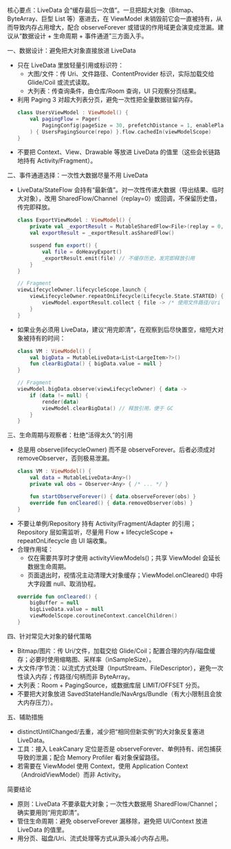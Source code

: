 核心要点：LiveData 会“缓存最后一次值”。一旦把超大对象（Bitmap、ByteArray、巨型 List 等）塞进去，在 ViewModel 未销毁前它会一直被持有，从而导致内存占用增大，配合 observeForever 或错误的作用域更会演变成泄漏。建议从“数据设计 + 生命周期 + 事件通道”三方面入手。

一、数据设计：避免把大对象直接放进 LiveData
- 只在 LiveData 里放轻量引用或标识符：
  - 大图/文件：传 Uri、文件路径、ContentProvider 标识，实际加载交给 Glide/Coil 或流式读取。
  - 大列表：传查询条件，由仓库/Room 查询，UI 只观察分页结果。
- 利用 Paging 3 对超大列表分页，避免一次性把全量数据驻留内存。
  ```kotlin
  class UsersViewModel : ViewModel() {
      val pagingFlow = Pager(
          PagingConfig(pageSize = 30, prefetchDistance = 1, enablePlaceholders = false)
      ) { UsersPagingSource(repo) }.flow.cachedIn(viewModelScope)
  }
  ```
- 不要把 Context、View、Drawable 等放进 LiveData 的值里（这些会长链路地持有 Activity/Fragment）。

二、事件通道选择：一次性大数据尽量不用 LiveData
- LiveData/StateFlow 会持有“最新值”。对一次性传递大数据（导出结果、临时大对象），改用 SharedFlow/Channel（replay=0）或回调，不保留历史值，传完即释放。
  ```kotlin
  class ExportViewModel : ViewModel() {
      private val _exportResult = MutableSharedFlow<File>(replay = 0, extraBufferCapacity = 1)
      val exportResult = _exportResult.asSharedFlow()

      suspend fun export() {
          val file = doHeavyExport()
          _exportResult.emit(file) // 不缓存历史，发完即释放引用
      }
  }

  // Fragment
  viewLifecycleOwner.lifecycleScope.launch {
      viewLifecycleOwner.repeatOnLifecycle(Lifecycle.State.STARTED) {
          viewModel.exportResult.collect { file -> /* 使用文件路径/Uri */ }
      }
  }
  ```
- 如果业务必须用 LiveData，建议“用完即清”，在观察到后尽快置空，缩短大对象被持有的时间：
  ```kotlin
  class VM : ViewModel() {
      val bigData = MutableLiveData<List<LargeItem>?>()
      fun clearBigData() { bigData.value = null }
  }

  // Fragment
  viewModel.bigData.observe(viewLifecycleOwner) { data ->
      if (data != null) {
          render(data)
          viewModel.clearBigData() // 释放引用，便于 GC
      }
  }
  ```

三、生命周期与观察者：杜绝“活得太久”的引用
- 总是用 observe(lifecycleOwner) 而不是 observeForever。后者必须成对 removeObserver，否则极易泄漏。
  ```kotlin
  class VM : ViewModel() {
      val data = MutableLiveData<Any>()
      private val obs = Observer<Any> { /* ... */ }

      fun startObserveForever() { data.observeForever(obs) }
      override fun onCleared() { data.removeObserver(obs) }
  }
  ```
- 不要让单例/Repository 持有 Activity/Fragment/Adapter 的引用；Repository 层如需监听，尽量用 Flow + lifecycleScope + repeatOnLifecycle 由 UI 端收集。
- 合理作用域：
  - 仅在需要共享时才使用 activityViewModels()；共享 ViewModel 会延长数据生命周期。
  - 页面退出时，视情况主动清理大对象缓存；ViewModel.onCleared() 中将大字段置 null、取消协程。
  ```kotlin
  override fun onCleared() {
      bigBuffer = null
      bigLiveData.value = null
      viewModelScope.coroutineContext.cancelChildren()
  }
  ```

四、针对常见大对象的替代策略
- Bitmap/图片：传 Uri/文件，加载交给 Glide/Coil；配置合理的内存/磁盘缓存；必要时使用缩略图、采样率（inSampleSize）。
- 大文件/字节流：以流式方式处理（InputStream、FileDescriptor），避免一次性读入内存；传路径/句柄而非 ByteArray。
- 大列表：Room + PagingSource，或数据库层 LIMIT/OFFSET 分页。
- 不要把大对象放进 SavedStateHandle/NavArgs/Bundle（有大小限制且会放大内存压力）。

五、辅助措施
- distinctUntilChanged/去重，减少把“相同但新实例”的大对象反复塞进 LiveData。
- 工具：接入 LeakCanary 定位是否是 observeForever、单例持有、闭包捕获导致的泄漏；配合 Memory Profiler 看对象保留路径。
- 若需要在 ViewModel 使用 Context，使用 Application Context（AndroidViewModel）而非 Activity。

简要结论
- 原则：LiveData 不要承载大对象；一次性大数据用 SharedFlow/Channel；确实要用则“用完即清”。
- 管住生命周期：避免 observeForever 漏移除，避免把 UI/Context 放进 LiveData 的值里。
- 用分页、磁盘/Uri、流式处理等方式从源头减小内存占用。